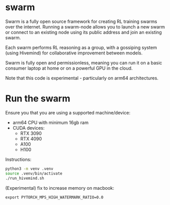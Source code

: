 # swarm

Swarm is a fully open source framework for creating RL training swarms over the internet. Running a swarm-node allows you to launch a new swarm or connect to an existing node using its public address and join an existing swarm. 

Each swarm performs RL reasoning as a group, with a gossiping system (using Hivemind) for collaborative improvement between models.

Swarm is fully open and permissionless, meaning you can run it on a basic consumer laptop at home or on a powerful GPU in the cloud.

Note that this code is experimental - particularly on arm64 architectures.

# Run the swarm

Ensure you that you are using a supported machine/device:

- arm64 CPU with minimum 16gb ram
- CUDA devices:
    - RTX 3090
    - RTX 4090 
    - A100
    - H100

Instructions:
```sh
python3 -m venv .venv
source .venv/bin/activate
./run_hivemind.sh 
```

(Experimental) fix to increase memory on macbook:

```
export PYTORCH_MPS_HIGH_WATERMARK_RATIO=0.0
```